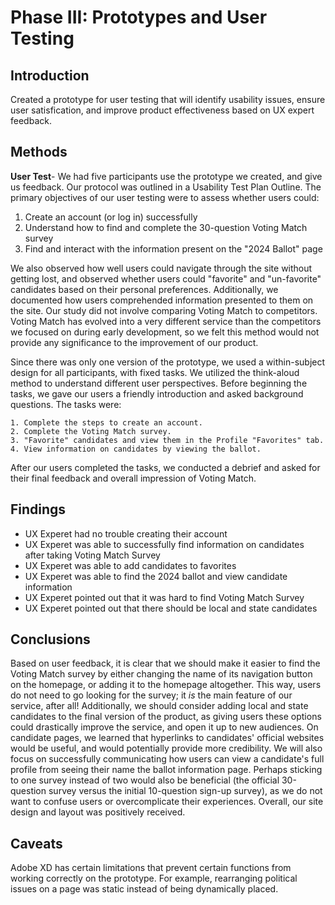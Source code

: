 # Phase III: Prototypes and User Testing

## Introduction

Created a prototype for user testing that will identify usability issues, ensure user satisfication, and improve product effectiveness based on UX expert feedback.

## Methods

**User Test**-  We had five participants use the prototype we created, and give us feedback. Our protocol was outlined in a Usability Test Plan Outline. The primary objectives of our user testing were to assess whether users could:

1. Create an account (or log in) successfully
2. Understand how to find and complete the 30-question Voting Match survey
3. Find and interact with the information present on the "2024 Ballot" page
    
We also observed how well users could navigate through the site without getting lost, and observed whether users could "favorite" and "un-favorite" candidates based on their personal preferences. Additionally, we documented how users comprehended information presented to them on the site. Our study did not involve comparing Voting Match to competitors. Voting Match has evolved into a very different service than the competitors we focused on during early development, so we felt this method would not provide any significance to the improvement of our product.

Since there was only one version of the prototype, we used a within-subject design for all participants, with fixed tasks. We utilized the think-aloud method to understand different user perspectives. Before beginning the tasks, we gave our users a friendly introduction and asked background questions. The tasks were:

    1. Complete the steps to create an account.
    2. Complete the Voting Match survey.
    3. "Favorite" candidates and view them in the Profile "Favorites" tab.
    4. View information on candidates by viewing the ballot.

After our users completed the tasks, we conducted a debrief and asked for their final feedback and overall impression of Voting Match.

## Findings

* UX Experet had no trouble creating their account
* UX Experet  was able to successfully find information on candidates after taking Voting Match Survey
* UX Experet was able to add candidates to favorites
* UX Experet was able to find the 2024 ballot and view candidate information
* UX Experet pointed out that it was hard to find Voting Match Survey
* UX Experet pointed out that there should be local and state candidates

## Conclusions

Based on user feedback, it is clear that we should make it easier to find the Voting Match survey by either changing the name of its navigation button on the homepage, or adding it to the homepage altogether. This way, users do not need to go looking for the survey; it *is* the main feature of our service, after all! Additionally, we should consider adding local and state candidates to the final version of the product, as giving users these options could drastically improve the service, and open it up to new audiences. On candidate pages, we learned that hyperlinks to candidates' official websites would be useful, and would potentially provide more credibility. We will also focus on  successfully communicating how users can view a candidate's full profile from seeing their name the ballot information page. Perhaps sticking to one survey instead of two would also be beneficial (the official 30-question survey versus the initial 10-question sign-up survey), as we do not want to confuse users or overcomplicate their experiences. Overall, our site design and layout was positively received.

## Caveats

Adobe XD has certain limitations that prevent certain functions from working correctly on the prototype. For example, rearranging political issues on a page was static instead of being dynamically placed.

